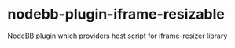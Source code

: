 # nodebb-plugin-iframe-resizable
NodeBB plugin which providers host script for iframe-resizer library

